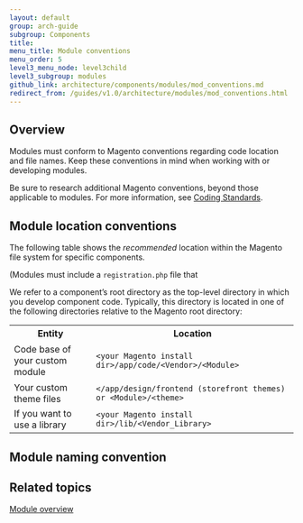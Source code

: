 ```yaml
---
layout: default
group: arch-guide
subgroup: Components
title: 
menu_title: Module conventions
menu_order: 5
level3_menu_node: level3child
level3_subgroup: modules
github_link: architecture/components/modules/mod_conventions.md
redirect_from: /guides/v1.0/architecture/modules/mod_conventions.html
---
```


<h2 id="m2arch-module-conventions-overview"> Overview</h2>


Modules must conform to Magento conventions regarding code location and file names. Keep these conventions in mind when working with or developing modules. 

Be sure to research additional Magento conventions, beyond those applicable to modules. For  more information, see <a href="{{ site.gdeurl }}coding-standards/bk-coding-standards.html">Coding Standards</a>.

<h2 id="m2arch-module-conventions-location"> Module location conventions</h2>

The following table shows the *recommended* location within the Magento file system for specific components.

(Modules must include a `registration.php` file that 

We refer to a component’s root directory as the top-level directory in which you develop component code. Typically, this directory is located in one of the following directories relative to the Magento root directory:




<table>
	<tbody>
		<tr>
			<th>Entity</th>
			<th>Location</th>
		</tr>
		<tr>
			<td>Code base of your custom module</td>
			<td><p><code>&lt;your Magento install dir>/app/code/&lt;Vendor&gt;/&lt;Module&gt;</code></p></td>
		</tr>
		<tr>
			<td colspan="1">Your custom theme files</td>
			<td colspan="1"><code>&lt;<your Magento install dir>/app/design/frontend (storefront themes) or &lt;Module&gt;/&lt;theme&gt;</code></td>
		</tr>
		<tr><td colspan="1">If you want to use a library</td>
			<td colspan="1"><code>&lt;your Magento install dir>/lib/&lt;Vendor_Library&gt;</code></td>
		</tr>
	</tbody>
</table>

<h2 id="m2arch-module-conventions-location">Module naming convention</h2>



<h2 id="m2arch-module-related"> Related topics</h2>
<a href="{{ site.gdeurl }}architecture/archi_perspectives/components/modules/mod_intro.html">Module overview</a>



